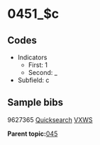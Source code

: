 # 0451\_$c

## Codes

-   Indicators
    -   First: 1
    -   Second: \_
-   Subfield: c

## Sample bibs

9627365 [Quicksearch](https://search.library.yale.edu/catalog/9627365) [VXWS](http://prodorbis.library.yale.edu:7014/vxws/GetHoldingsService?bibId=9627365)

**Parent topic:**[045](../../tags/045/045.md)

